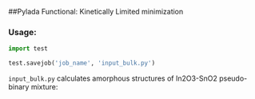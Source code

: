 ##Pylada Functional: Kinetically Limited minimization

### Usage:

```python
import test

test.savejob('job_name', 'input_bulk.py')
```

`input_bulk.py` calculates amorphous structures of In2O3-SnO2 pseudo-binary mixture:

